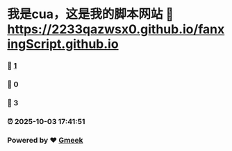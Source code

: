 # 我是cua，这是我的脚本网站 :link: https://2233qazwsx0.github.io/fanxingScript.github.io 
### :page_facing_up: [1](https://2233qazwsx0.github.io/fanxingScript.github.io/tag.html) 
### :speech_balloon: 0 
### :hibiscus: 3 
### :alarm_clock: 2025-10-03 17:41:51 
### Powered by :heart: [Gmeek](https://github.com/Meekdai/Gmeek)

